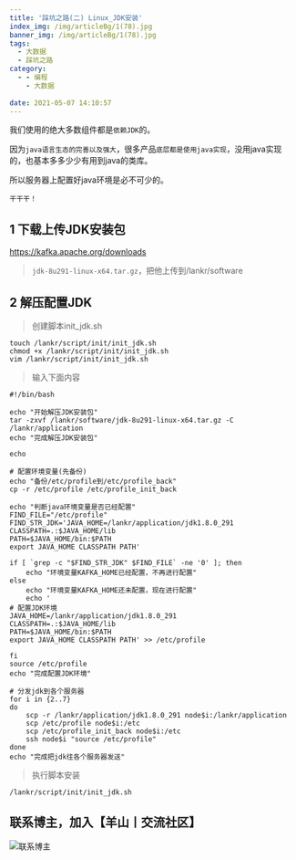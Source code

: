 ```yaml
---
title: '踩坑之路(二) Linux_JDK安装'
index_img: /img/articleBg/1(78).jpg
banner_img: /img/articleBg/1(78).jpg
tags:
  - 大数据
  - 踩坑之路
category:
  - - 编程
    - 大数据
    
date: 2021-05-07 14:10:57
---
```


我们使用的绝大多数组件都是`依赖JDK`的。

因为`java语言生态的完善以及强大`，很多产品`底层都是使用java实现`，没用java实现的，也基本多多少少有用到java的类库。

所以服务器上配置好java环境是必不可少的。

`干干干！`

<!-- more -->

## 1 下载上传JDK安装包

https://kafka.apache.org/downloads

> `jdk-8u291-linux-x64.tar.gz`，把他上传到/lankr/software

## 2 解压配置JDK

> 创建脚本init_jdk.sh

```shell
touch /lankr/script/init/init_jdk.sh
chmod +x /lankr/script/init/init_jdk.sh
vim /lankr/script/init/init_jdk.sh
```

> 输入下面内容

```shell
#!/bin/bash

echo "开始解压JDK安装包"
tar -zxvf /lankr/software/jdk-8u291-linux-x64.tar.gz -C /lankr/application
echo "完成解压JDK安装包"

echo

# 配置环境变量(先备份)
echo "备份/etc/profile到/etc/profile_back"
cp -r /etc/profile /etc/profile_init_back

echo "判断java环境变量是否已经配置"
FIND_FILE="/etc/profile"
FIND_STR_JDK='JAVA_HOME=/lankr/application/jdk1.8.0_291 
CLASSPATH=.:$JAVA_HOME/lib 
PATH=$JAVA_HOME/bin:$PATH 
export JAVA_HOME CLASSPATH PATH'

if [ `grep -c "$FIND_STR_JDK" $FIND_FILE` -ne '0' ]; then
    echo "环境变量KAFKA_HOME已经配置，不再进行配置"
else
    echo "环境变量KAFKA_HOME还未配置，现在进行配置"
    echo '
# 配置JDK环境
JAVA_HOME=/lankr/application/jdk1.8.0_291 
CLASSPATH=.:$JAVA_HOME/lib 
PATH=$JAVA_HOME/bin:$PATH 
export JAVA_HOME CLASSPATH PATH' >> /etc/profile

fi
source /etc/profile
echo "完成配置JDK环境"

# 分发jdk到各个服务器
for i in {2..7}
do
    scp -r /lankr/application/jdk1.8.0_291 node$i:/lankr/application
    scp /etc/profile node$i:/etc
    scp /etc/profile_init_back node$i:/etc
    ssh node$i "source /etc/profile"
done
echo "完成把jdk往各个服务器发送"
```

> 执行脚本安装

```shell
/lankr/script/init/init_jdk.sh
```

## 联系博主，加入【羊山丨交流社区】
![联系博主](/img/icon/wechatFindMe.png)